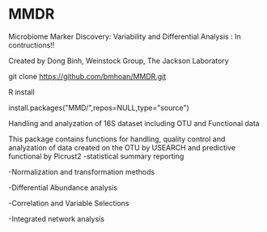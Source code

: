 # MMDR
Microbiome Marker Discovery: Variability and Differential Analysis : In contructions!! 

Created by Dong Binh, Weinstock Group, The Jackson Laboratory

git clone https://github.com/bmhoan/MMDR.git

R install 

install.packages("MMD/",repos=NULL,type="source")


Handling and analyzation of 16S dataset including OTU and Functional data

This package contains functions for handling, quality control and analyzation of data created on the OTU by USEARCH and  predictive functional by Picrust2
-statistical summary reporting 

-Normalization  and transformation methods

-Differential Abundance analysis

-Correlation and Variable Selections 

-Integrated network analysis




